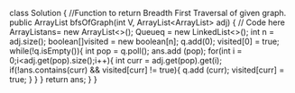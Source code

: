 class Solution {
//Function to return Breadth First Traversal of given graph.
    public ArrayList<Integer> bfsOfGraph(int V, ArrayList<ArrayList<Integer>> adj) {
// Code here
        ArrayList<Integer>ans= new ArrayList<>();
        Queue<Integer>q = new LinkedList<>();
        int n = adj.size();
        boolean[]visited = new boolean[n];
        q.add(0);
        visited[0] = true;
        while(!q.isEmpty()){
            int pop = q.poll();
            ans.add (pop);
            for(int i = 0;i<adj.get(pop).size();i++){
                int curr = adj.get(pop).get(i);
                if(!ans.contains(curr) && visited[curr] != true){
                    q.add (curr);
                    visited[curr] = true;
                }
            }
        }
        return ans;
}
}
